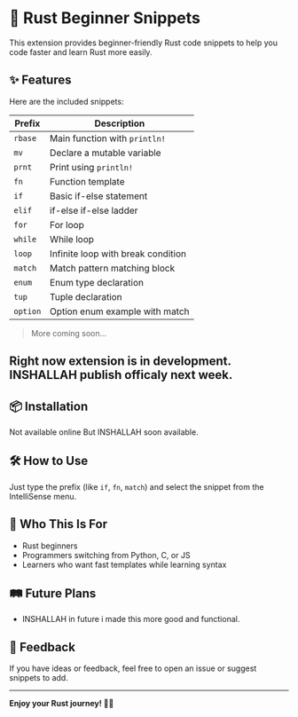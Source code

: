 # 🦀 Rust Beginner Snippets

This extension provides beginner-friendly Rust code snippets to help you code faster and learn Rust more easily.

## ✨ Features

Here are the included snippets:

| Prefix     | Description                            |
|------------|----------------------------------------|
| `rbase`    | Main function with `println!`          |
| `mv`       | Declare a mutable variable              |
| `prnt`     | Print using `println!`                 |
| `fn`       | Function template                      |
| `if`       | Basic if-else statement                |
| `elif`     | if-else if-else ladder                 |
| `for`      | For loop                               |
| `while`    | While loop                             |
| `loop`     | Infinite loop with break condition     |
| `match`    | Match pattern matching block           |
| `enum`     | Enum type declaration                  |
| `tup`      | Tuple declaration                      |
| `option`   | Option enum example with match         |

> More coming soon...

## Right now extension is in development. INSHALLAH publish officaly next week.


## 📦 Installation

Not available online But INSHALLAH soon available.

## 🛠️ How to Use

Just type the prefix (like `if`, `fn`, `match`) and select the snippet from the IntelliSense menu.

## 🧠 Who This Is For

- Rust beginners
- Programmers switching from Python, C, or JS
- Learners who want fast templates while learning syntax

## 🛤️ Future Plans

- INSHALLAH in future i made this more good and functional.

## 📢 Feedback

If you have ideas or feedback, feel free to open an issue or suggest snippets to add.

---

**Enjoy your Rust journey! 🦀🚀**

<!-- 
## For more information

* [Visual Studio Code's Markdown Support](http://code.visualstudio.com/docs/languages/markdown)
* [Markdown Syntax Reference](https://help.github.com/articles/markdown-basics/)

**Enjoy!** -->
